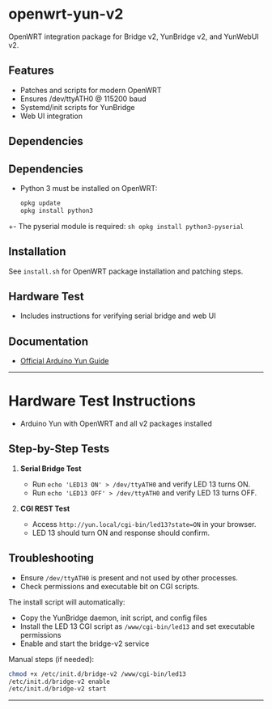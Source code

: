 # openwrt-yun-v2

OpenWRT integration package for Bridge v2, YunBridge v2, and YunWebUI v2.

## Features
- Patches and scripts for modern OpenWRT
- Ensures /dev/ttyATH0 @ 115200 baud
- Systemd/init scripts for YunBridge
- Web UI integration


## Dependencies
## Dependencies
- Python 3 must be installed on OpenWRT:
	```sh
	opkg update
	opkg install python3
	```
+- The pyserial module is required:
	```sh
	opkg install python3-pyserial
	```

## Installation
See `install.sh` for OpenWRT package installation and patching steps.

## Hardware Test
- Includes instructions for verifying serial bridge and web UI

## Documentation
- [Official Arduino Yun Guide](https://docs.arduino.cc/retired/getting-started-guides/ArduinoYun/)

---
# Hardware Test Instructions

- Arduino Yun with OpenWRT and all v2 packages installed

## Step-by-Step Tests
1. **Serial Bridge Test**
	- Run `echo 'LED13 ON' > /dev/ttyATH0` and verify LED 13 turns ON.
	- Run `echo 'LED13 OFF' > /dev/ttyATH0` and verify LED 13 turns OFF.

2. **CGI REST Test**
	- Access `http://yun.local/cgi-bin/led13?state=ON` in your browser.
	- LED 13 should turn ON and response should confirm.

## Troubleshooting
- Ensure `/dev/ttyATH0` is present and not used by other processes.
- Check permissions and executable bit on CGI scripts.


The install script will automatically:
- Copy the YunBridge daemon, init script, and config files
- Install the LED 13 CGI script as `/www/cgi-bin/led13` and set executable permissions
- Enable and start the bridge-v2 service

Manual steps (if needed):
```sh
chmod +x /etc/init.d/bridge-v2 /www/cgi-bin/led13
/etc/init.d/bridge-v2 enable
/etc/init.d/bridge-v2 start
```
---
